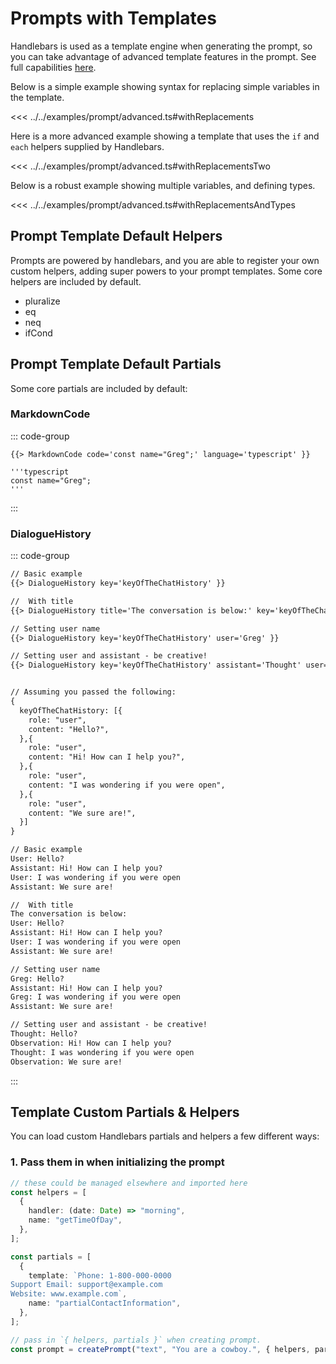 # Prompts with Templates

Handlebars is used as a template engine when generating the prompt, so you can take advantage of advanced template features in the prompt. See full capabilities [here](https://handlebarsjs.com/guide/).

Below is a simple example showing syntax for replacing simple variables in the template.

<GenericOutput example="prompt.advanced.withReplacements">

<<< ../../examples/prompt/advanced.ts#withReplacements
</GenericOutput>

Here is a more advanced example showing a template that uses the `if` and `each` helpers supplied by Handlebars.
<GenericOutput example="prompt.advanced.withReplacementsTwo">

<<< ../../examples/prompt/advanced.ts#withReplacementsTwo
</GenericOutput>

Below is a robust example showing multiple variables, and defining types.

<GenericOutput example="prompt.advanced.withReplacementsAndTypes">

<<< ../../examples/prompt/advanced.ts#withReplacementsAndTypes
</GenericOutput>

## Prompt Template Default Helpers

Prompts are powered by handlebars, and you are able to register your own custom helpers, adding super powers to your prompt templates. Some core helpers are included by default.

- pluralize
- eq
- neq
- ifCond

## Prompt Template Default Partials

Some core partials are included by default:

### MarkdownCode

::: code-group

```[Raw Template]
{{> MarkdownCode code='const name="Greg";' language='typescript' }}
```

```[Parsed]
'''typescript
const name="Greg";
'''
```

:::

### DialogueHistory

::: code-group

```txt [Raw Template]
// Basic example
{{> DialogueHistory key='keyOfTheChatHistory' }}

//  With title
{{> DialogueHistory title='The conversation is below:' key='keyOfTheChatHistory' }}

// Setting user name
{{> DialogueHistory key='keyOfTheChatHistory' user='Greg' }}

// Setting user and assistant - be creative!
{{> DialogueHistory key='keyOfTheChatHistory' assistant='Thought' user='Observation' }}


// Assuming you passed the following:
{
  keyOfTheChatHistory: [{
    role: "user",
    content: "Hello?",
  },{
    role: "user",
    content: "Hi! How can I help you?",
  },{
    role: "user",
    content: "I was wondering if you were open",
  },{
    role: "user",
    content: "We sure are!",
  }]
}
```

```txt [Parsed]
// Basic example
User: Hello?
Assistant: Hi! How can I help you?
User: I was wondering if you were open
Assistant: We sure are!

//  With title
The conversation is below:
User: Hello?
Assistant: Hi! How can I help you?
User: I was wondering if you were open
Assistant: We sure are!

// Setting user name
Greg: Hello?
Assistant: Hi! How can I help you?
Greg: I was wondering if you were open
Assistant: We sure are!

// Setting user and assistant - be creative!
Thought: Hello?
Observation: Hi! How can I help you?
Thought: I was wondering if you were open
Observation: We sure are!

```

:::

<!-- ### JsonSchema
```:no-line-numbers
```
### JsonSchemaExampleJson
```:no-line-numbers
``` -->

## Template Custom Partials & Helpers

You can load custom Handlebars partials and helpers a few different ways:

### 1. Pass them in when initializing the prompt

```ts
// these could be managed elsewhere and imported here
const helpers = [
  {
    handler: (date: Date) => "morning",
    name: "getTimeOfDay",
  },
];

const partials = [
  {
    template: `Phone: 1-800-000-0000
Support Email: support@example.com
Website: www.example.com`,
    name: "partialContactInformation",
  },
];

// pass in `{ helpers, partials }` when creating prompt.
const prompt = createPrompt("text", "You are a cowboy.", { helpers, partials });
```
